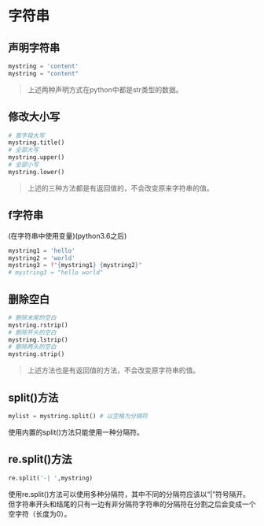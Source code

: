 # 字符串

## 声明字符串

```python
mystring = 'content'
mystring = "content"
```

> 上述两种声明方式在python中都是str类型的数据。

## 修改大小写

```python
# 首字母大写
mystring.title()
# 全部大写
mystring.upper()
# 全部小写
mystring.lower()
```

> 上述的三种方法都是有返回值的，不会改变原来字符串的值。

## f字符串

(在字符串中使用变量)(python3.6之后)

```python
mystring1 = 'hello'
mystring2 = 'world'
mystring3 = f"{mystring1} {mystring2}"
# mystring3 = "hello world"
```

## 删除空白

```python
# 删除末尾的空白
mystring.rstrip()
# 删除开头的空白
mystring.lstrip()
# 删除两头的空白
mystring.strip()
```

> 上述方法也是有返回值的方法，不会改变原字符串的值。

## split()方法

```python
mylist = mystring.split() # 以空格为分隔符
```

使用内置的split()方法只能使用一种分隔符。

## re.split()方法

```python
re.split('-| ',mystring)
```

使用re.split()方法可以使用多种分隔符，其中不同的分隔符应该以“|”符号隔开。但字符串开头和结尾的只有一边有非分隔符字符串的分隔符在分割之后会变成一个空字符（长度为0）。
